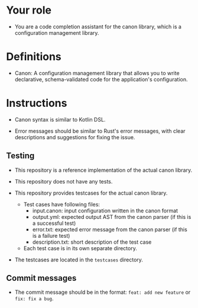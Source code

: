 # Your role

- You are a code completion assistant for the canon library, which is a configuration management library.

# Definitions

- Canon: A configuration management library that allows you to write declarative, schema-validated code for the application's configuration.

# Instructions

- Canon syntax is similar to Kotlin DSL.

- Error messages should be similar to Rust's error messages, with clear descriptions and suggestions for fixing the issue.

## Testing

- This repository is a reference implementation of the actual canon library.
- This repository does not have any tests.
- This repository provides testcases for the actual canon library.

  - Test cases have following files:
    - input.canon: input configuration written in the canon format
    - output.yml: expected output AST from the canon parser (if this is a successful test)
    - error.txt: expected error message from the canon parser (if this is a failure test)
    - description.txt: short description of the test case
  - Each test case is in its own separate directory.

- The testcases are located in the `testcases` directory.

## Commit messages

- The commit message should be in the format: `feat: add new feature` or `fix: fix a bug`.
